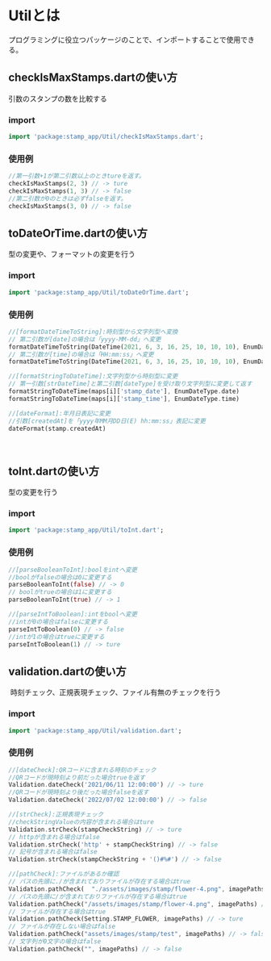 # Utilとは

プログラミングに役立つパッケージのことで、インポートすることで使用できる。

## checkIsMaxStamps.dartの使い方

引数のスタンプの数を比較する
### import
```dart
import 'package:stamp_app/Util/checkIsMaxStamps.dart';
```
### 使用例
```dart
//第一引数+1が第二引数以上のときtureを返す。
checkIsMaxStamps(2, 3) // -> ture
checkIsMaxStamps(1, 3) // -> false
//第二引数が0のときは必ずfalseを返す。
checkIsMaxStamps(3, 0) // -> false
```

## toDateOrTime.dartの使い方

型の変更や、フォーマットの変更を行う

### import
```dart
import 'package:stamp_app/Util/toDateOrTime.dart';
```
### 使用例
```dart
//[formatDateTimeToString]:時刻型から文字列型へ変換
// 第二引数が[date]の場合は「yyyy-MM-dd」へ変更
formatDateTimeToString(DateTime(2021, 6, 3, 16, 25, 10, 10, 10), EnumDateType.date)
// 第二引数が[time]の場合は「HH:mm:ss」へ変更
formatDateTimeToString(DateTime(2021, 6, 3, 16, 25, 10, 10, 10), EnumDateType.time)

//[formatStringToDateTime]:文字列型から時刻型に変更
// 第一引数[strDateTime]と第二引数[dateType]を受け取り文字列型に変更して返す
formatStringToDateTime(maps[i]['stamp_date'], EnumDateType.date)
formatStringToDateTime(maps[i]['stamp_time'], EnumDateType.time)

//[dateFormat]:年月日表記に変更
//引数[createdAt]を「yyyy年MM月DD日(E) hh:mm:ss」表記に変更
dateFormat(stamp.createdAt)
```
​
## toInt.dartの使い方

​型の変更を行う
### import
```dart
import 'package:stamp_app/Util/toInt.dart';
```
### 使用例
```dart
//[parseBooleanToInt]:boolをintへ変更
//boolがfalseの場合は0に変更する
parseBooleanToInt(false) // -> 0
// boolがtrueの場合は1に変更する
parseBooleanToInt(true) // -> 1

//[parseIntToBoolean]:intをboolへ変更
//intが0の場合はfalseに変更する
parseIntToBoolean(0) // -> false
//intが1の場合はtrueに変更する
parseIntToBoolean(1) // -> ture
```
## validation.dartの使い方
​
時刻チェック、正規表現チェック、ファイル有無のチェックを行う
### import
```dart
import 'package:stamp_app/Util/validation.dart';
```
### 使用例
```dart
//[dateCheck]:QRコードに含まれる時刻のチェック
//QRコードが現時刻より前だった場合trueを返す
Validation.dateCheck('2021/06/11 12:00:00') // -> ture
//QRコードが現時刻より後だった場合falseを返す
Validation.dateCheck('2022/07/02 12:00:00') // -> false

//[strCheck]:正規表現チェック
//checkStringValueの内容が含まれる場合はture
Validation.strCheck(stampCheckString) // -> ture
// httpが含まれる場合はfalse
Validation.strCheck('http' + stampCheckString) // -> false
// 記号が含まれる場合はfalse
Validation.strCheck(stampCheckString + '()#%#') // -> false

//[pathCheck]:ファイルがあるか確認
// パスの先頭に./が含まれておりファイルが存在する場合はtrue
Validation.pathCheck(  "./assets/images/stamp/flower-4.png", imagePaths) // -> ture
// パスの先頭に/が含まれておりファイルが存在する場合はtrue
Validation.pathCheck("/assets/images/stamp/flower-4.png", imagePaths) // -> ture
// ファイルが存在する場合はtrue
Validation.pathCheck(Setting.STAMP_FLOWER, imagePaths) // -> ture
// ファイルが存在しない場合はfalse
Validation.pathCheck("assets/images/stamp/test", imagePaths) // -> false
// 文字列が0文字の場合はfalse
Validation.pathCheck("", imagePaths) // -> false
```